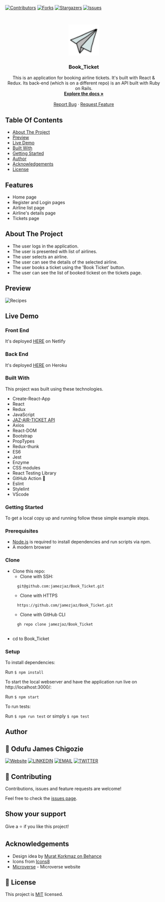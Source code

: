 <!--
*** Thanks for checking out this README Template. If you have a suggestion that would
*** make this better, please fork the repo and create a pull request or simply open
*** an issue with the tag "enhancement".
*** Thanks again! Now go create something AMAZING! :D
-->

<!-- PROJECT SHIELDS -->
<!--
*** I'm using markdown "reference style" links for readability.
*** Reference links are enclosed in brackets [ ] instead of parentheses ( ).
*** See the bottom of this document for the declaration of the reference variables
*** for contributors-url, forks-url, etc. This is an optional, concise syntax you may use.
*** https://www.markdownguide.org/basic-syntax/#reference-style-links
-->
[![Contributors][contributors-shield]][contributors-url]
[![Forks][forks-shield]][forks-url]
[![Stargazers][stars-shield]][stars-url]
[![Issues][issues-shield]][issues-url]


<!-- PROJECT LOGO -->
<br />
<p align="center">
  <a href="https://github.com/jamezjaz/Recipes">
    <img src="./src/assets/paper-airplane.png" alt="Logo" width="100" height="100">
  </a>

  <h3 align="center">Book_Ticket</h3>

  <p align="center">
    This is an application for booking airline tickets. It's built with React &amp; Redux. Its back-end (which is on a different repo) is an API built with Ruby on Rails.
    <br />
    <a href="https://github.com/jamezjaz/Book_Ticket"><strong>Explore the docs »</strong></a>
    <br />
    <br />
    <a href="https://github.com/jamezjaz/Book_Ticket/issues">Report Bug</a>
    ·
    <a href="https://github.com/jamezjaz/Book_Ticket/issues">Request Feature</a>
  </p>
</p>

<!-- TABLE OF CONTENTS -->
## Table Of Contents

* [About The Project](#about-the-project)
* [Preview](#preview)
* [Live Demo](#live-demo)
* [Built With](#built-with)
* [Getting Started](#getting-started)
* [Author](#author)
* [Acknowledgements](#acknowledgements)
* [License](#license)

<!-- ABOUT THE PROJECT -->

## Features
- Home page
- Register and Login pages
- Airline list page
- Airline's details page
- Tickets page

## About The Project

- The user logs in the application.
- The user is presented with list of airlines.
- The user selects an airline.
- The user can see the details of the selected airline.
- The user books a ticket using the 'Book Ticket' button.
- The user can see the list of booked tickest on the tickets page.

## Preview
![Recipes](https://user-images.githubusercontent.com/57812000/109842050-493cb100-7c0f-11eb-9a93-21ee2511e433.png)

## Live Demo
### Front End
It's deployed [HERE](https://) on Netlify

### Back End
It's deployed [HERE](https://jaz-air-tickets.herokuapp.com/) on Heroku

### Built With
This project was built using these technologies.
* Create-React-App
* React
* Redux
* JavaScript
* [JAZ-AIR-TICKET API](https://jaz-air-tickets.herokuapp.com/)
* Axios
* React-DOM
* Bootstrap
* PropTypes
* Redux-thunk
* ES6
* Jest
* Enzyme
* CSS modules
* React Testing Library
* GitHub Action :muscle:
* Eslint
* Stylelint
* VScode


### Getting Started

To get a local copy up and running follow these simple example steps.

### Prerequisites

 * [Node.js](https://nodejs.org/) is required to install dependencies and run scripts via npm.
 * A modern browser

### Clone
* Clone this repo:
  - Clone with SSH:
  ```
    git@github.com:jamezjaz/Book_Ticket.git
  ```
  - Clone with HTTPS
  ```
    https://github.com/jamezjaz/Book_Ticket.git
  ```
  - Clone with GitHub CLI
  ```
    gh repo clone jamezjaz/Book_Ticket
    
 - cd to Book_Ticket

### Setup
To install dependencies:

Run ```$ npm install```

To start the local webserver and have the application run live on http://localhost:3000/:

Run ```$ npm start```

To run tests:

Run ```$ npm run test``` or simply ```$ npm test```


<!-- CONTACT -->
## Author

## 👤 Odufu James Chigozie

 [![Website](https://img.shields.io/badge/-Website-black?style=for-the-badge&logo=Julia&logoColor=white)](http://jamezjaz.com/)
 [![LINKEDIN](https://img.shields.io/badge/-LINKEDIN-0077B5?style=for-the-badge&logo=Linkedin&logoColor=white)](https://www.linkedin.com/in/jamesgozieodufu/)
 [![EMAIL](https://img.shields.io/badge/-EMAIL-D14836?style=for-the-badge&logo=Mail.Ru&logoColor=white)](mailto:jamezjaz@gmail.com)
 [![TWITTER](https://img.shields.io/badge/-TWITTER-1DA1F2?style=for-the-badge&logo=Twitter&logoColor=white)](https://twitter.com/jamezjaz90)

## 🤝 Contributing

Contributions, issues and feature requests are welcome!

Feel free to check the [issues page](https://github.com/jamezjaz/Book_Ticket/issues).

## Show your support

Give a :star: if you like this project!


<!-- ACKNOWLEDGEMENTS -->
## Acknowledgements
* Design idea by [Murat Korkmaz on Behance](https://www.behance.net/muratk)
* Icons from [Icons8](https://icons8.com/)
* [Microverse](https://www.microverse.org/) - Microverse website

<!-- MARKDOWN LINKS & IMAGES -->
<!-- https://www.markdownguide.org/basic-syntax/#reference-style-links -->
[contributors-shield]: https://img.shields.io/github/contributors/jamezjaz/Platform_Game.svg?style=flat-square
[contributors-url]: https://github.com/jamezjaz/Platform_Game/graphs/contributors
[forks-shield]: https://img.shields.io/github/forks/jamezjaz/Platform_Game.svg?style=flat-square
[forks-url]: https://github.com/jamezjaz/Platform_Game/network/members
[stars-shield]: https://img.shields.io/github/stars/jamezjaz/Platform_Game.svg?style=flat-square
[stars-url]: https://github.com/jamezjaz/Platform_Game/stargazers
[issues-shield]: https://img.shields.io/github/issues/jamezjaz/Platform_Game.svg?style=flat-square
[issues-url]: https://github.com/jamezjaz/Platform_Game/issues

## 📝 License

This project is [MIT](https://opensource.org/licenses/MIT) licensed.
